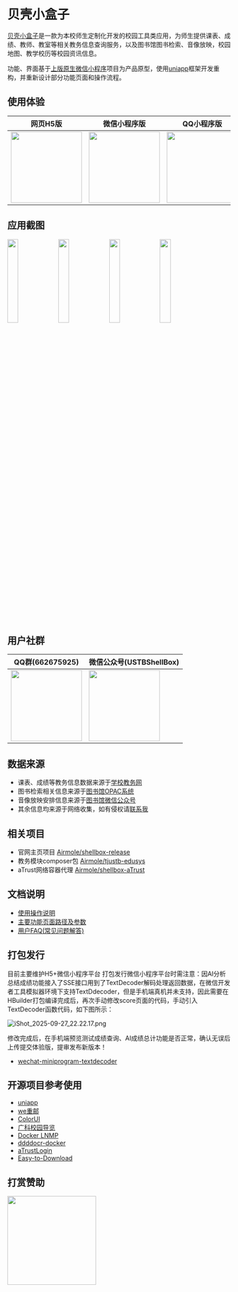 # 贝壳小盒子

[贝壳小盒子](https://shellbox.airmole.cn)是一款为本校师生定制化开发的校园工具类应用，为师生提供课表、成绩、教师、教室等相关教务信息查询服务，以及图书馆图书检索、音像放映，校园地图、教学校历等校园资讯信息。

功能、界面基于[上版原生微信小程序](https://github.com/Airmole/shellbox)项目为产品原型，使用[uniapp](https://uniapp.dcloud.net.cn)框架开发重构，并重新设计部分功能页面和操作流程。

## 使用体验

|网页H5版|微信小程序版|QQ小程序版|
|------|-----------|---------|
| <img src="https://r2.airmole.cn/i/2024/11/30/18vlto-0h.png" style="width:160px"></img>| <img src="https://r2.airmole.cn/i/2024/11/30/18yjmx-s4.jpg" style="width:160px"></img>|<img src="https://r2.airmole.cn/i/2024/12/10/vffoh-ev.webp" style="width:160px"></img>|

## 应用截图

<img src="https://github.com/user-attachments/assets/c558f1b5-6788-4e30-9547-d90c28a120be" style="width:22%"></img>
<img src="https://github.com/user-attachments/assets/7caeaefa-08d0-40cd-81ed-5309664a5066" style="width:22%"></img>
<img src="https://github.com/user-attachments/assets/7c6bc857-7fc7-4059-92ba-401defb926bf" style="width:22%"></img>
<img src="https://github.com/user-attachments/assets/af6c36c0-da2b-47cc-b550-b95cae0ee10a" style="width:22%"></img>

## 用户社群

|QQ群(662675925)|微信公众号(USTBShellBox)|
| ----|-------|
| <img src="https://r2.airmole.cn/images/weapp/qq_group.png" style="width:160px"/>|<img src="https://r2.airmole.cn/i/2024/11/25/1c3f3u-ft.png" style="width:160px"/>|

## 数据来源

- 课表、成绩等教务信息数据来源于[学校教务网](http://jw.bkty.top:89/jsxsd)
- 图书检索相关信息来源于[图书馆OPAC系统](http://opac.bkty.top)
- 音像放映安排信息来源于[图书馆微信公众号](https://r2.airmole.cn/i/2024/11/25/12veuy-7v.png)
- 其余信息均来源于网络收集，如有侵权请[联系我](mailto:admin@airmole.cn)

## 相关项目

- 官网主页项目 [Airmole/shellbox-release](https://github.com/Airmole/shellbox-release)
- 教务模块composer包 [Airmole/tjustb-edusys](https://github.com/Airmole/tjustb-edusys)
- aTrust网络容器代理 [Airmole/shellbox-aTrust](https://github.com/Airmole/shellbox-aTrust)

## 文档说明
- [使用操作说明](https://mp.weixin.qq.com/s/XcTFGHHu57y9fw_t7F8A-w)
- [主要功能页面路径及参数](https://docs.qq.com/doc/DREd0bHpKS0tuTFVI)
- [用户FAQ(常见问题解答)](https://docs.qq.com/doc/DREhocFliTUFRS0dt)

## 打包发行

目前主要维护H5+微信小程序平台
打包发行微信小程序平台时需注意：因AI分析总结成绩功能接入了SSE接口用到了TextDecoder解码处理返回数据，在微信开发者工具模拟器环境下支持TextDdecoder，但是手机端真机并未支持，因此需要在HBuilder打包编译完成后，再次手动修改score页面的代码，手动引入TextDecoder函数代码，如下图所示：

![iShot_2025-09-27_22.22.17.png](https://r2.airmole.cn/i/2025/09/27/1c5p8m-6t.png)

修改完成后，在手机端预览测试成绩查询、AI成绩总计功能是否正常，确认无误后上传提交体验版，提审发布新版本！

- [wechat-miniprogram-textdecoder](https://github.com/Airmole/wechat-miniprogram-textdecoder)

## 开源项目参考使用

- [uniapp](https://github.com/dcloudio/uni-app)
- [we重邮](https://github.com/mcc108/wecqupt)
- [ColorUI](https://github.com/weilanwl/ColorUI)
- [广科校园导览](https://github.com/gxgk/school-map)
- [Docker LNMP](https://github.com/yeszao/dnmp)
- [ddddocr-docker](https://github.com/jianzhis/ddddocr-docker)
- [aTrustLogin](https://github.com/kenvix/aTrustLogin)
- [Easy-to-Download](https://github.com/idealclover/Easy-to-Download)

## 打赏赞助

<img src="https://r2.airmole.cn/i/2024/11/30/1bdnal-fm.webp" style="width: 200px;" />
